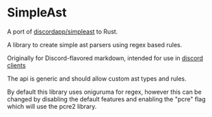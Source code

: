 # SimpleAst

A port of [discordapp/simpleast](https://github.com/discordapp/SimpleAST) to Rust.

A library to create simple ast parsers using regex based rules.

Originally for Discord-flavored markdown, intended for use in
[discord clients](https://github.com/terminal-discord/weechat-discord)

The api is generic and should allow custom ast types and rules.

By default this library uses oniguruma for regex, however this can be changed
by disabling the default features and enabling the "pcre" flag which will use
the pcre2 library.